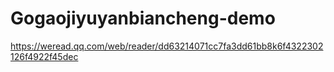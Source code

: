 # Gogaojiyuyanbiancheng-demo
https://weread.qq.com/web/reader/dd63214071cc7fa3dd61bb8k6f4322302126f4922f45dec
